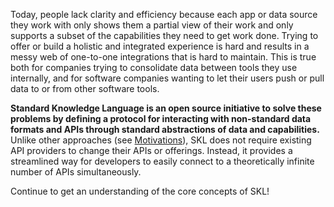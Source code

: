 Today, people lack clarity and efficiency because each app or data source they work with only shows them a partial view of their work and only supports a subset of the capabilities they need to get work done. Trying to offer or build a holistic and integrated experience is hard and results in a messy web of one-to-one integrations that is hard to maintain. This is true both for companies trying to consolidate data between tools they use internally, and for software companies wanting to let their users push or pull data to or from other software tools.

**Standard Knowledge Language is an open source initiative to solve these problems by defining a protocol for interacting with non-standard data formats and APIs through standard abstractions of data and capabilities.** Unlike other approaches (see [Motivations](../other/motivations.md)), SKL does not require existing API providers to change their APIs or offerings. Instead, it provides a streamlined way for developers to easily connect to a theoretically infinite number of APIs simultaneously.

Continue to get an understanding of the core concepts of SKL!